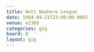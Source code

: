 ```yaml
---
title: Anti Nowhere League
date: 1994-04-21T23:00:00.000Z
venue: v2369
categories: gig
board: 8
layout: gig
---
```

